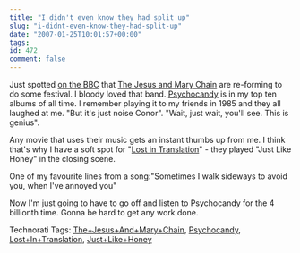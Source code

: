 ```yaml
---
title: "I didn't even know they had split up"
slug: "i-didnt-even-know-they-had-split-up"
date: "2007-01-25T10:01:57+00:00"
tags:
id: 472
comment: false
---
```


Just spotted [on the BBC](http://news.bbc.co.uk/2/hi/entertainment/6296199.stm) that [The Jesus and Mary Chain](http://en.wikipedia.org/wiki/The_Jesus_and_Mary_Chain) are re-forming to do some festival. I bloody loved that band. [Psychocandy](http://en.wikipedia.org/wiki/Psychocandy) is in my top ten albums of all time. I remember playing it to my friends in 1985 and they all laughed at me. "But it's just noise Conor". "Wait, just wait, you'll see. This is genius".

Any movie that uses their music gets an instant thumbs up from me. I think that's why I have a soft spot for "[Lost in Translation](http://imdb.com/title/tt0335266/)" - they played "Just Like Honey" in the closing scene.

One of my favourite lines from a song:"Sometimes I walk sideways to avoid you, when I've annoyed you"

Now I'm just going to have to go off and listen to Psychocandy for the 4 billionth time. Gonna be hard to  get any work done.

<span class="technoratitag">Technorati Tags: [The+Jesus+And+Mary+Chain](http://www.technorati.com/tags/The+Jesus+And+Mary+Chain), [Psychocandy](http://www.technorati.com/tags/Psychocandy), [Lost+In+Translation](http://www.technorati.com/tags/Lost+In+Translation), [Just+Like+Honey](http://www.technorati.com/tags/Just+Like+Honey)</span>
